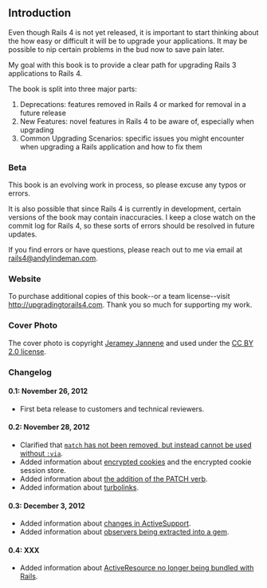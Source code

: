 ## Introduction

Even though Rails 4 is not yet released, it is important to start thinking
about the how easy or difficult it will be to upgrade your applications. It may
be possible to nip certain problems in the bud now to save pain later.

My goal with this book is to provide a clear path for upgrading Rails 3
applications to Rails 4.

The book is split into three major parts:

1. Deprecations: features removed in Rails 4 or marked for removal in a future
   release
2. New Features: novel features in Rails 4 to be aware of, especially when
   upgrading
3. Common Upgrading Scenarios: specific issues you might encounter when
   upgrading a Rails application and how to fix them

### Beta

This book is an evolving work in process, so please excuse any typos or errors.

It is also possible that since Rails 4 is currently in development, certain
versions of the book may contain inaccuracies. I keep a close watch on the
commit log for Rails 4, so these sorts of errors should be resolved in future
updates.

If you find errors or have questions, please reach out to me via email at
<rails4@andylindeman.com>.

### Website

To purchase additional copies of this book--or a team license--visit
<http://upgradingtorails4.com>. Thank you so much for supporting my work.

### Cover Photo

The cover photo is copyright [Jeramey
Jannene](http://www.flickr.com/photos/compujeramey/168102810/) and used under
the [CC BY 2.0
license](http://creativecommons.org/licenses/by/2.0/).

### Changelog

#### 0.1: November 26, 2012

* First beta release to customers and technical reviewers.

#### 0.2: November 28, 2012

* Clarified that [`match` has not been removed, but instead cannot be used
  without `:via`](#routing-match).
* Added information about [encrypted cookies](#encrypted-cookies) and the
  encrypted cookie session store.
* Added information about [the addition of the PATCH verb](#patch-verb).
* Added information about [turbolinks](#turbolinks).

#### 0.3: December 3, 2012

* Added information about [changes in ActiveSupport](#activesupport).
* Added information about [observers being extracted into a gem](#observers).

#### 0.4: XXX

* Added information about [ActiveResource no longer being bundled with
  Rails](#activeresource).
